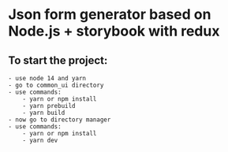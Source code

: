 # Json form generator based on Node.js + storybook with redux

## To start the project:
    - use node 14 and yarn
    - go to common_ui directory
    - use commands:
        - yarn or npm install
        - yarn prebuild
        - yarn build
    - now go to directory manager
    - use commands: 
        - yarn or npm install
        - yarn dev